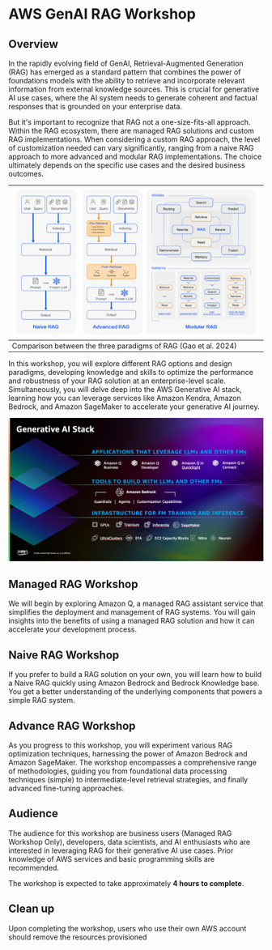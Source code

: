 # AWS GenAI RAG Workshop

## Overview

In the rapidly evolving field of GenAI, Retrieval-Augmented Generation (RAG) has emerged as a 
standard pattern that combines the power of foundations models with the ability to retrieve and incorporate relevant 
information from external knowledge sources. This is crucial for generative AI use cases, where the AI system needs to 
generate coherent and factual responses that is grounded on your enterprise data.

But it's important to recognize that RAG not a one-size-fits-all approach. Within the RAG ecosystem, there are managed 
RAG solutions and custom RAG implementations. When considering a custom RAG approach, the level of customization needed 
can vary significantly, ranging from a naive RAG approach to more advanced and modular RAG implementations. The choice 
ultimately depends on the specific use cases and the desired business outcomes. 

| ![RAG comparison](static/rag-comparison.jpg)        |
|-----------------------------------------------------------------|
| Comparison between the three paradigms of RAG (Gao et al. 2024) |


In this workshop, you will explore different RAG options and design paradigms, developing knowledge and skills to 
optimize the performance and robustness of your RAG solution at an enterprise-level
scale. Simultaneously, you will delve deep into the AWS Generative AI stack, learning how you can leverage services 
like Amazon Kendra, Amazon Bedrock, and Amazon SageMaker to accelerate your generative AI journey.

![aws genai stack](static/aws-genai-stack.png)

## Managed RAG Workshop
We will begin by exploring Amazon Q, a managed RAG assistant service that simplifies the deployment and 
management of RAG systems. You will gain insights into the benefits of using a managed RAG solution and 
how it can accelerate your development process.

## Naive RAG Workshop
If you prefer to build a RAG solution on your own, you will learn how to build a Naive RAG quickly 
using Amazon Bedrock and Bedrock Knowledge base. You get a better understanding of the underlying components
that powers a simple RAG system.

## Advance RAG Workshop
As you progress to this workshop, you will experiment various RAG optimization techniques, harnessing the power of 
Amazon Bedrock and Amazon SageMaker. The workshop encompasses a comprehensive range of methodologies, guiding 
you from foundational data processing techniques (simple) to intermediate-level retrieval strategies, and finally
advanced fine-tuning approaches.

## Audience
The audience for this workshop are business users (Managed RAG Workshop Only), developers, data scientists, 
and AI enthusiasts who are interested in leveraging RAG for their generative AI use cases. Prior knowledge 
of AWS services and basic programming skills are recommended. 

The workshop is expected to take approximately **4 hours to complete**.

## Clean up 
Upon completing the workshop, users who use their own AWS account should remove the resources provisioned

